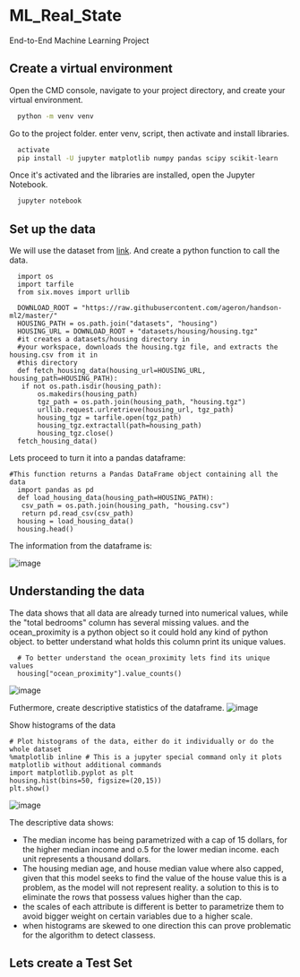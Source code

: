 # ML_Real_State
End-to-End Machine Learning Project

## Create a virtual environment
Open the CMD console, navigate to your project directory, and create your virtual environment.

```bash
  python -m venv venv
```
Go to the project folder. enter venv, script, then activate and install libraries.
```bash
  activate
  pip install -U jupyter matplotlib numpy pandas scipy scikit-learn
```
Once it's activated and the libraries are installed, open the Jupyter Notebook.
```bash
  jupyter notebook
```
## Set up the data 
We will use the dataset from [link](https://raw.githubusercontent.com/ageron/handson-ml2/master/). And create a python function to 
call the data.
```
  import os
  import tarfile
  from six.moves import urllib
  
  DOWNLOAD_ROOT = "https://raw.githubusercontent.com/ageron/handson-ml2/master/"
  HOUSING_PATH = os.path.join("datasets", "housing")
  HOUSING_URL = DOWNLOAD_ROOT + "datasets/housing/housing.tgz"
  #it creates a datasets/housing directory in
  #your workspace, downloads the housing.tgz file, and extracts the housing.csv from it in
  #this directory
  def fetch_housing_data(housing_url=HOUSING_URL, housing_path=HOUSING_PATH):
   if not os.path.isdir(housing_path):
       os.makedirs(housing_path)
       tgz_path = os.path.join(housing_path, "housing.tgz")
       urllib.request.urlretrieve(housing_url, tgz_path)
       housing_tgz = tarfile.open(tgz_path)
       housing_tgz.extractall(path=housing_path)
       housing_tgz.close()
  fetch_housing_data()
```
Lets proceed to turn it into a pandas dataframe:
```
#This function returns a Pandas DataFrame object containing all the data
  import pandas as pd
  def load_housing_data(housing_path=HOUSING_PATH):
   csv_path = os.path.join(housing_path, "housing.csv")
   return pd.read_csv(csv_path)
  housing = load_housing_data()
  housing.head()
```
The information from the dataframe is:

![image](https://github.com/lictical/ML_Real_State/assets/25531904/e2da11ac-430f-47c5-ab22-a226c9fe93a7)

## Understanding the data
The data shows that all data are already turned into numerical values, while the "total bedrooms" column has several missing values.
and the ocean_proximity is a python object so it could hold any kind of python object. to better understand what holds this column print its unique values.
```
  # To better understand the ocean_proximity lets find its unique values
  housing["ocean_proximity"].value_counts()
```
![image](https://github.com/lictical/ML_Real_State/assets/25531904/436f9157-413c-451a-a6ca-8739b0ef9e6c)

Futhermore, create descriptive statistics of the dataframe.
![image](https://github.com/lictical/ML_Real_State/assets/25531904/c044335f-98d1-410b-97d9-7c70104b8e93)

Show histograms of the data 
```
# Plot histograms of the data, either do it individually or do the whole dataset
%matplotlib inline # This is a jupyter special command only it plots matplotlib without additional commands
import matplotlib.pyplot as plt
housing.hist(bins=50, figsize=(20,15))
plt.show()
```
![image](https://github.com/lictical/ML_Real_State/assets/25531904/fba2cb07-3178-484d-9ced-3b26ca2a8aef)

The descriptive data shows:
* The median income has being parametrized with a cap of 15 dollars, for the higher median income and o.5 for the lower median income. each unit represents a thousand dollars.
* The housing median age, and house median value where also capped, given that this model seeks to find the value of the house value this is a problem, as the model will not represent reality. a solution to this is to eliminate the rows that possess values higher than the cap.
* the scales of each attribute is different is better to parametrize them to avoid bigger weight on certain variables due to a higher scale.
* when histograms are skewed to one direction this can prove problematic for the algorithm to detect classess.

## Lets create a Test Set

